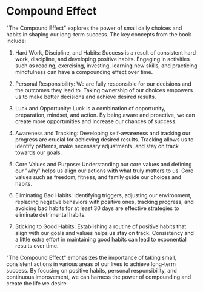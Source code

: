 # Compound Effect

"The Compound Effect" explores the power of small daily choices and habits in shaping our long-term success. The key concepts from the book include:

1. Hard Work, Discipline, and Habits: Success is a result of consistent hard work, discipline, and developing positive habits. Engaging in activities such as reading, exercising, investing, learning new skills, and practicing mindfulness can have a compounding effect over time.

2. Personal Responsibility: We are fully responsible for our decisions and the outcomes they lead to. Taking ownership of our choices empowers us to make better decisions and achieve desired results.

3. Luck and Opportunity: Luck is a combination of opportunity, preparation, mindset, and action. By being aware and proactive, we can create more opportunities and increase our chances of success.

4. Awareness and Tracking: Developing self-awareness and tracking our progress are crucial for achieving desired results. Tracking allows us to identify patterns, make necessary adjustments, and stay on track towards our goals.

5. Core Values and Purpose: Understanding our core values and defining our "why" helps us align our actions with what truly matters to us. Core values such as freedom, fitness, and family guide our choices and habits.

6. Eliminating Bad Habits: Identifying triggers, adjusting our environment, replacing negative behaviors with positive ones, tracking progress, and avoiding bad habits for at least 30 days are effective strategies to eliminate detrimental habits.

7. Sticking to Good Habits: Establishing a routine of positive habits that align with our goals and values helps us stay on track. Consistency and a little extra effort in maintaining good habits can lead to exponential results over time.

"The Compound Effect" emphasizes the importance of taking small, consistent actions in various areas of our lives to achieve long-term success. By focusing on positive habits, personal responsibility, and continuous improvement, we can harness the power of compounding and create the life we desire.